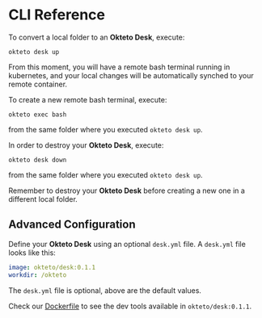 # CLI Reference

To convert a local folder to an **Okteto Desk**, execute:

```console
okteto desk up
```

From this moment, you will have a remote bash terminal running in kubernetes, and your local changes will be automatically synched to your remote container.

To create a new remote bash terminal, execute:

```console
okteto exec bash
```

from the same folder where you executed `okteto desk up`.

In order to destroy your **Okteto Desk**, execute:

```console
okteto desk down
```

from the same folder where you executed `okteto desk up`.

Remember to destroy your **Okteto Desk** before creating a new one in a different local folder.

## Advanced Configuration

Define your **Okteto Desk** using an optional `desk.yml` file. A `desk.yml` file looks like this:

```yaml
image: okteto/desk:0.1.1
workdir: /okteto
```

The `desk.yml` file is optional, above are the default values.

Check our [Dockerfile](Dockerfile) to see the dev tools available in `okteto/desk:0.1.1`.
